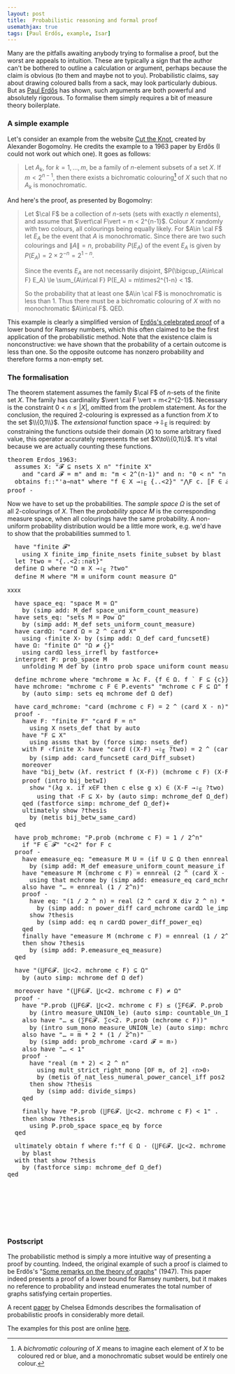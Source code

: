 ```yaml
---
layout: post
title:  Probabilistic reasoning and formal proof
usemathjax: true 
tags: [Paul Erdős, example, Isar]
---
```


Many are the pitfalls awaiting anybody trying to formalise a proof,
but the worst are appeals to intuition.
These are typically a sign that the author can't be bothered to outline 
a calculation or argument, perhaps because the claim is obvious
(to them and maybe not to you).
Probabilistic claims, say about drawing coloured balls from a sack, may look particularly dubious.
But as [Paul Erdős](https://www.scientificamerican.com/article/this-nomadic-eccentric-was-the-most-prolific-mathematician-in-history/) has shown, such arguments are both powerful
and absolutely rigorous.
To formalise them simply requires a bit of measure theory boilerplate.

### A simple example

Let's consider an example from the website [Cut the Knot](https://www.cut-the-knot.org/Probability/ProbabilisticMethod.shtml), 
created by Alexander Bogomolny.
He credits the example to a 1963 paper by Erdős 
(I could not work out which one). It goes as follows:

> Let $A_k$, for $k = 1, \ldots, m$, 
> be a family of $n$-element subsets of a set $X$. If $m < 2^{n-1}$, 
> then there exists a bichromatic colouring[^1] of $X$ such that no $A_k$ is monochromatic.

[^1]: A *bichromatic colouring* of $X$ means to imagine each element of $X$ to be coloured red or blue, and a monochromatic subset would be entirely one colour.

And here's the proof, as presented by Bogomolny:

> Let $\cal F$ be a collection of $n$-sets (sets with exactly $n$ elements), and assume that $\vert\cal F\vert = m < 2^{n-1}$. Colour $X$ randomly with two colours, all colourings being equally likely. For $A\in \cal F$ let $E_A$ be the event that $A$ is monochromatic. Since there are two such colourings and $\|A\| = n$, probability $P(E_A)$ of the event $E_A$ is given by $P(E_A) = 2\times 2^{-n} = 2^{1-n}$.
> 
> Since the events $E_A$ are not necessarily disjoint, $P(\bigcup_{A\in\cal F} E_A) \le \sum_{A\in\cal F} P(E_A) = m\times2^{1-n} < 1$.
> 
> So the probability that at least one $A\in \cal F$ is monochromatic is less than 1. Thus there must be a bichromatic colouring of $X$ with no monochromatic $A\in\cal F$. QED.

This example is clearly a simplified version 
of [Erdős's celebrated proof](https://theoremoftheweek.wordpress.com/2010/05/02/theorem-25-erdoss-lower-bound-for-the-ramsey-numbers/) of a lower bound for Ramsey numbers,
which this often claimed to be the first application of the probabilistic method.
Note that the existence claim is nonconstructive: 
we have shown that the probability of a certain outcome is less than one.
So the opposite outcome has nonzero probability 
and therefore forms a non-empty set.

### The formalisation

The theorem statement assumes the family $\cal F$ of $n$-sets
of the finite set $X$. The family has cardinality 
$\vert \cal F \vert = m<2^{2-1}$.
Necessary is the constraint $0<n\le\vert X\vert$, 
omitted from the problem statement.
As for the conclusion, the required 2-colouring is expressed
as a function from $X$ to the set $\\{0,1\\}$.
The *extensional* function space
<span class="keyword1">→<span class="hidden">⇩</span><sub>E</sub></span>
is required: by constraining the functions outside their domain ($X$)
to some arbitrary fixed value, 
this operator accurately represents the set $X\to\\{0,1\\}$.
It's vital because we are actually counting these functions.

<pre class="source">
<span class="keyword1 command">theorem</span> Erdos_1963<span class="main">:</span>
  <span class="keyword2 keyword">assumes</span> X<span class="main">:</span> <span class="quoted"><span class="quoted"><span>"</span><span class="free">𝓕</span> <span class="main">⊆</span></span> nsets</span> <span class="free">X</span> <span class="free">n</span><span>"</span> <span class="quoted"><span class="quoted"><span>"</span>finite</span> <span class="free">X</span><span>"</span></span>
    <span class="keyword2 keyword">and</span> <span class="quoted"><span class="quoted"><span>"</span>card</span> <span class="free">𝓕</span> <span class="main">=</span></span> <span class="free">m</span><span>"</span> <span class="keyword2 keyword">and</span> m<span class="main">:</span> <span class="quoted"><span class="quoted"><span>"</span><span class="free">m</span> <span class="main">&lt;</span></span> <span class="numeral">2</span><span class="main">^</span></span><span class="main">(</span><span class="free">n</span><span class="main">-</span><span class="main">1</span><span class="main">)</span><span>"</span> <span class="keyword2 keyword">and</span> n<span class="main">:</span> <span class="quoted"><span class="quoted"><span>"</span><span class="main">0</span></span> <span class="main">&lt;</span></span> <span class="free">n</span><span>"</span> <span class="quoted"><span class="quoted"><span>"</span><span class="free">n</span> <span class="main">≤</span></span> card</span> <span class="free">X</span><span>"</span>
  <span class="keyword2 keyword">obtains</span> <span class="free">f</span><span class="main">::</span><span class="quoted"><span class="quoted"><span>"</span><span class="tfree">'a</span><span class="main">⇒</span>nat</span><span>"</span></span> <span class="keyword2 keyword">where</span> <span class="quoted"><span class="quoted"><span>"</span><span class="free">f</span> <span class="main">∈</span></span> <span class="free">X</span> <span class="keyword1">→<span class="hidden">⇩</span><sub>E</sub></span></span> <span class="main">{..&lt;</span><span class="numeral">2</span><span class="main">}</span><span>"</span> <span class="quoted"><span class="quoted"><span>"</span><span class="main">⋀</span><span class="bound">F</span> <span class="bound">c</span><span class="main">.</span> <span class="main">⟦</span><span class="bound">F</span> <span class="main">∈</span></span> <span class="free">𝓕</span><span class="main">;</span> <span class="bound">c</span><span class="main">&lt;</span></span><span class="numeral">2</span><span class="main">⟧</span> <span class="main">⟹</span> <span class="main">¬</span> <span class="free">f</span> <span class="main">`</span> <span class="bound">F</span> <span class="main">⊆</span> <span class="main">{</span><span class="bound">c</span><span class="main">}</span><span>"</span>
<span class="keyword1 command">proof</span> <span class="operator">-</span>
</pre>

Now we have to set up the probabilities. 
The *sample space* $\Omega$ is the set of all 2-colourings of $X$.
Then the *probability space* $M$ is the corresponding measure space,
when all colourings have the same probability. 
A non-uniform probability distribution would be a little more work, 
e.g. we'd have to show that the probabilities summed to 1.

<pre class="source">
  <span class="keyword1 command">have</span> <span class="quoted"><span class="quoted"><span>"</span>finite</span> <span class="free">𝓕</span><span>"</span></span>
    <span class="keyword1 command">using</span> X finite_imp_finite_nsets finite_subset <span class="keyword1 command">by</span> <span class="operator">blast</span>
  <span class="keyword1 command">let</span> <span class="var quoted var">?two</span> <span class="main">=</span> <span class="quoted"><span class="quoted"><span>"</span><span class="main">{..&lt;</span></span><span class="numeral">2</span><span class="main">::</span>nat</span><span class="main">}</span><span>"</span>
  <span class="keyword3 command">define</span> <span class="skolem skolem">Ω</span> <span class="keyword2 keyword">where</span> <span class="quoted"><span class="quoted"><span>"</span><span class="skolem">Ω</span> <span class="main">≡</span> <span class="free">X</span> <span class="keyword1">→<span class="hidden">⇩</span><sub>E</sub></span></span> <span class="var">?two</span><span>"</span></span>
  <span class="keyword3 command">define</span> <span class="skolem skolem">M</span> <span class="keyword2 keyword">where</span> <span class="quoted"><span class="quoted"><span>"</span><span class="skolem">M</span> <span class="main">≡</span> uniform_count_measure</span> <span class="skolem">Ω</span><span>"</span></span>
</pre>

xxxx

<pre class="source">
  <span class="keyword1 command">have</span> space_eq<span class="main">:</span> <span class="quoted"><span class="quoted"><span>"</span>space</span> <span class="skolem">M</span> <span class="main">=</span></span> <span class="skolem">Ω</span><span>"</span>
    <span class="keyword1 command">by</span> <span class="main">(</span><span class="operator">simp</span> <span class="quasi_keyword">add</span><span class="main main">:</span> M_def space_uniform_count_measure<span class="main">)</span>
  <span class="keyword1 command">have</span> sets_eq<span class="main">:</span> <span class="quoted"><span class="quoted"><span>"</span>sets</span> <span class="skolem">M</span> <span class="main">=</span></span> Pow <span class="skolem">Ω</span><span>"</span>
    <span class="keyword1 command">by</span> <span class="main">(</span><span class="operator">simp</span> <span class="quasi_keyword">add</span><span class="main main">:</span> M_def sets_uniform_count_measure<span class="main">)</span>
  <span class="keyword1 command">have</span> cardΩ<span class="main">:</span> <span class="quoted"><span class="quoted"><span>"</span>card</span> <span class="skolem">Ω</span> <span class="main">=</span></span> <span class="numeral">2</span> <span class="main">^</span> card <span class="free">X</span><span>"</span>
    <span class="keyword1 command">using</span> <span class="quoted"><span class="quoted"><span>‹</span>finite</span> <span class="free">X</span><span>›</span></span> <span class="keyword1 command">by</span> <span class="main">(</span><span class="operator">simp</span> <span class="quasi_keyword">add</span><span class="main main">:</span> Ω_def card_funcsetE<span class="main">)</span>
  <span class="keyword1 command">have</span> Ω<span class="main">:</span> <span class="quoted"><span class="quoted"><span>"</span>finite</span> <span class="skolem">Ω</span><span>"</span></span> <span class="quoted"><span class="quoted"><span>"</span><span class="skolem">Ω</span> <span class="main">≠</span></span> <span class="main">{}</span></span><span>"</span>
    <span class="keyword1 command">using</span> cardΩ less_irrefl <span class="keyword1 command">by</span> <span class="operator">fastforce</span><span class="main keyword3">+</span>
  <span class="keyword1 command">interpret</span> P<span class="main">:</span> prob_space <span class="quoted skolem">M</span>
    <span class="keyword1 command">unfolding</span> M_def <span class="keyword1 command">by</span> <span class="main">(</span><span class="operator">intro</span> prob_space_uniform_count_measure Ω<span class="main">)</span>
</pre>

<pre class="source">
  <span class="keyword3 command">define</span> <span class="skolem skolem">mchrome</span> <span class="keyword2 keyword">where</span> <span class="quoted"><span class="quoted"><span>"</span><span class="skolem">mchrome</span> <span class="main">≡</span> <span class="main">λ</span><span class="bound">c</span> <span class="bound">F</span><span class="main">.</span> <span class="main">{</span><span class="bound bound">f</span> <span class="main">∈</span> <span class="skolem">Ω</span><span class="main">.</span> <span class="bound">f</span> <span class="main">`</span></span> <span class="bound">F</span> <span class="main">⊆</span></span> <span class="main">{</span><span class="bound">c</span><span class="main">}</span><span class="main">}</span><span>"</span>
  <span class="keyword1 command">have</span> mchrome<span class="main">:</span> <span class="quoted"><span class="quoted"><span>"</span><span class="skolem">mchrome</span> <span class="skolem">c</span> <span class="skolem">F</span> <span class="main">∈</span></span> P.events</span><span>"</span> <span class="quoted"><span class="quoted"><span>"</span><span class="skolem">mchrome</span> <span class="skolem">c</span> <span class="skolem">F</span> <span class="main">⊆</span></span> <span class="skolem">Ω</span><span>"</span></span> <span class="keyword2 keyword">for</span> <span class="skolem">F</span> <span class="skolem">c</span>
    <span class="keyword1 command">by</span> <span class="main">(</span><span class="operator">auto</span> <span class="quasi_keyword">simp</span><span class="main main">:</span> sets_eq mchrome_def Ω_def<span class="main">)</span>
</pre>

<pre class="source">
  <span class="keyword1 command">have</span> card_mchrome<span class="main">:</span> <span class="quoted"><span class="quoted"><span>"</span>card</span> <span class="main">(</span><span class="skolem">mchrome</span> <span class="skolem">c</span> <span class="skolem">F</span><span class="main">)</span> <span class="main">=</span></span> <span class="numeral">2</span> <span class="main">^</span> <span class="main">(</span>card <span class="free">X</span> <span class="main">-</span> <span class="free">n</span><span class="main">)</span><span>"</span> <span class="keyword2 keyword">if</span> <span class="quoted"><span class="quoted"><span>"</span><span class="skolem">F</span> <span class="main">∈</span></span> <span class="free">𝓕</span><span>"</span></span> <span class="quoted"><span class="quoted"><span>"</span><span class="skolem">c</span><span class="main">&lt;</span></span><span class="numeral">2</span><span>"</span></span> <span class="keyword2 keyword">for</span> <span class="skolem">F</span> <span class="skolem">c</span>
  <span class="keyword1 command">proof</span> <span class="operator">-</span>
    <span class="keyword1 command">have</span> F<span class="main">:</span> <span class="quoted"><span class="quoted"><span>"</span>finite</span> <span class="skolem">F</span><span>"</span></span> <span class="quoted"><span class="quoted"><span>"</span>card</span> <span class="skolem">F</span> <span class="main">=</span></span> <span class="free">n</span><span>"</span>
      <span class="keyword1 command">using</span> X nsets_def that <span class="keyword1 command">by</span> <span class="operator">auto</span>
    <span class="keyword1 command">have</span> <span class="quoted"><span class="quoted"><span>"</span><span class="skolem">F</span> <span class="main">⊆</span></span> <span class="free">X</span><span>"</span></span>
      <span class="keyword1 command">using</span> assms that <span class="keyword1 command">by</span> <span class="main">(</span><span class="operator">force</span> <span class="quasi_keyword">simp</span><span class="main main">:</span> nsets_def<span class="main">)</span>
    <span class="keyword1 command">with</span> F <span class="quoted"><span class="quoted"><span>‹</span>finite</span> <span class="free">X</span><span>›</span></span> <span class="keyword1 command">have</span> <span class="quoted"><span class="quoted"><span>"</span>card</span> <span class="main">(</span><span class="main">(</span><span class="free">X</span><span class="main">-</span></span><span class="skolem">F</span><span class="main">)</span> <span class="keyword1">→<span class="hidden">⇩</span><sub>E</sub></span> <span class="var">?two</span><span class="main">)</span> <span class="main">=</span> <span class="numeral">2</span> <span class="main">^</span> <span class="main">(</span>card <span class="free">X</span> <span class="main">-</span> <span class="free">n</span><span class="main">)</span><span>"</span>
      <span class="keyword1 command">by</span> <span class="main">(</span><span class="operator">simp</span> <span class="quasi_keyword">add</span><span class="main main">:</span> card_funcsetE card_Diff_subset<span class="main">)</span>
    <span class="keyword1 command">moreover</span>
    <span class="keyword1 command">have</span> <span class="quoted"><span class="quoted"><span>"</span>bij_betw</span> <span class="main">(</span><span class="main">λ</span><span class="bound">f</span><span class="main">.</span> restrict</span> <span class="bound">f</span> <span class="main">(</span><span class="free">X</span><span class="main">-</span><span class="skolem">F</span><span class="main">)</span><span class="main">)</span> <span class="main">(</span><span class="skolem">mchrome</span> <span class="skolem">c</span> <span class="skolem">F</span><span class="main">)</span> <span class="main">(</span><span class="free">X</span><span class="main">-</span><span class="skolem">F</span> <span class="keyword1">→<span class="hidden">⇩</span><sub>E</sub></span> <span class="var">?two</span><span class="main">)</span><span>"</span>
    <span class="keyword1 command">proof</span> <span class="main">(</span><span class="operator">intro</span> bij_betwI<span class="main">)</span>
      <span class="keyword3 command">show</span> <span class="quoted"><span class="quoted"><span>"</span><span class="main">(</span><span class="main">λ</span><span class="bound">g</span> <span class="bound">x</span><span class="main">.</span> <span class="keyword1">if</span></span> <span class="bound">x</span><span class="main">∈</span></span><span class="skolem">F</span> <span class="keyword1">then</span> <span class="skolem">c</span> <span class="keyword1">else</span> <span class="bound">g</span> <span class="bound">x</span><span class="main">)</span> <span class="main">∈</span> <span class="main">(</span><span class="free">X</span><span class="main">-</span><span class="skolem">F</span> <span class="keyword1">→<span class="hidden">⇩</span><sub>E</sub></span> <span class="var">?two</span><span class="main">)</span> <span class="main">→</span> <span class="skolem">mchrome</span> <span class="skolem">c</span> <span class="skolem">F</span><span>"</span>
        <span class="keyword1 command">using</span> that <span class="quoted"><span class="quoted"><span>‹</span><span class="skolem">F</span> <span class="main">⊆</span></span> <span class="free">X</span><span>›</span></span> <span class="keyword1 command">by</span> <span class="main">(</span><span class="operator">auto</span> <span class="quasi_keyword">simp</span><span class="main main">:</span> mchrome_def Ω_def<span class="main">)</span>
    <span class="keyword1 command">qed</span> <span class="main">(</span><span class="operator">fastforce</span> <span class="quasi_keyword">simp</span><span class="main main">:</span> mchrome_def Ω_def<span class="main">)</span><span class="main keyword3">+</span>
    <span class="keyword1 command">ultimately</span> <span class="keyword3 command">show</span> <span class="var quoted var">?thesis</span>
      <span class="keyword1 command">by</span> <span class="main">(</span><span class="operator">metis</span> bij_betw_same_card<span class="main">)</span>
  <span class="keyword1 command">qed</span>
</pre>

<pre class="source">
  <span class="keyword1 command">have</span> prob_mchrome<span class="main">:</span> <span class="quoted"><span class="quoted"><span>"</span>P.prob</span> <span class="main">(</span><span class="skolem">mchrome</span> <span class="skolem">c</span> <span class="skolem">F</span><span class="main">)</span> <span class="main">=</span></span> <span class="main">1</span> <span class="main">/</span> <span class="numeral">2</span><span class="main">^</span><span class="free">n</span><span>"</span>  
    <span class="keyword2 keyword">if</span> <span class="quoted"><span class="quoted"><span>"</span><span class="skolem">F</span> <span class="main">∈</span></span> <span class="free">𝓕</span><span>"</span></span> <span class="quoted"><span class="quoted"><span>"</span><span class="skolem">c</span><span class="main">&lt;</span></span><span class="numeral">2</span><span>"</span></span> <span class="keyword2 keyword">for</span> <span class="skolem">F</span> <span class="skolem">c</span>
  <span class="keyword1 command">proof</span> <span class="operator">-</span>
    <span class="keyword1 command">have</span> emeasure_eq<span class="main">:</span> <span class="quoted"><span class="quoted"><span>"</span>emeasure</span> <span class="skolem">M</span> <span class="skolem">U</span> <span class="main">=</span></span> <span class="main">(</span><span class="keyword1">if</span> <span class="skolem">U</span> <span class="main">⊆</span> <span class="skolem">Ω</span> <span class="keyword1">then</span> ennreal <span class="main">(</span>card <span class="skolem">U</span> <span class="main">/</span> card <span class="skolem">Ω</span><span class="main">)</span> <span class="keyword1">else</span> <span class="main">0</span><span class="main">)</span><span>"</span> <span class="keyword2 keyword">for</span> <span class="skolem">U</span>
      <span class="keyword1 command">by</span> <span class="main">(</span><span class="operator">simp</span> <span class="quasi_keyword">add</span><span class="main main">:</span> M_def emeasure_uniform_count_measure_if <span class="quoted"><span class="quoted"><span>‹</span>finite</span> <span class="skolem">Ω</span><span>›</span></span><span class="main">)</span>
    <span class="keyword1 command">have</span> <span class="quoted"><span class="quoted"><span>"</span>emeasure</span> <span class="skolem">M</span> <span class="main">(</span><span class="skolem">mchrome</span> <span class="skolem">c</span> <span class="skolem">F</span><span class="main">)</span> <span class="main">=</span></span> ennreal <span class="main">(</span><span class="numeral">2</span> <span class="main">^</span> <span class="main">(</span>card <span class="free">X</span> <span class="main">-</span> <span class="free">n</span><span class="main">)</span> <span class="main">/</span> card <span class="skolem">Ω</span><span class="main">)</span><span>"</span>
      <span class="keyword1 command">using</span> that mchrome <span class="keyword1 command">by</span> <span class="main">(</span><span class="operator">simp</span> <span class="quasi_keyword">add</span><span class="main main">:</span> emeasure_eq card_mchrome<span class="main">)</span>
    <span class="keyword1 command">also</span> <span class="keyword1 command">have</span> <span class="quoted"><span class="quoted"><span>"</span><span class="main">…</span> <span class="main">=</span></span> ennreal</span> <span class="main">(</span><span class="main">1</span> <span class="main">/</span> <span class="numeral">2</span><span class="main">^</span><span class="free">n</span><span class="main">)</span><span>"</span>
    <span class="keyword1 command">proof</span> <span class="operator">-</span>
      <span class="keyword1 command">have</span> eq<span class="main">:</span> <span class="quoted"><span class="quoted"><span>"</span><span class="main">(</span><span class="main">1</span></span> <span class="main">/</span></span> <span class="numeral">2</span> <span class="main">^</span> <span class="free">n</span><span class="main">)</span> <span class="main">=</span> real <span class="main">(</span><span class="numeral">2</span> <span class="main">^</span> card <span class="free">X</span> <span class="keyword1">div</span> <span class="numeral">2</span> <span class="main">^</span> <span class="free">n</span><span class="main">)</span> <span class="main">*</span> <span class="main">(</span><span class="main">1</span> <span class="main">/</span> <span class="numeral">2</span> <span class="main">^</span> card <span class="free">X</span><span class="main">)</span><span>"</span>
        <span class="keyword1 command">by</span> <span class="main">(</span><span class="operator">simp</span> <span class="quasi_keyword">add</span><span class="main main">:</span> n power_diff card_mchrome cardΩ le_imp_power_dvd real_of_nat_div<span class="main">)</span>
      <span class="keyword3 command">show</span> <span class="var quoted var">?thesis</span>
        <span class="keyword1 command">by</span> <span class="main">(</span><span class="operator">simp</span> <span class="quasi_keyword">add</span><span class="main main">:</span> eq n cardΩ power_diff_power_eq<span class="main">)</span> 
    <span class="keyword1 command">qed</span>
    <span class="keyword1 command">finally</span> <span class="keyword1 command">have</span> <span class="quoted"><span class="quoted"><span>"</span>emeasure</span> <span class="skolem">M</span> <span class="main">(</span><span class="skolem">mchrome</span> <span class="skolem">c</span> <span class="skolem">F</span><span class="main">)</span> <span class="main">=</span></span> ennreal <span class="main">(</span><span class="main">1</span> <span class="main">/</span> <span class="numeral">2</span><span class="main">^</span><span class="free">n</span><span class="main">)</span><span>"</span> <span class="keyword1 command">.</span>
    <span class="keyword1 command">then</span> <span class="keyword3 command">show</span> <span class="var quoted var">?thesis</span>
      <span class="keyword1 command">by</span> <span class="main">(</span><span class="operator">simp</span> <span class="quasi_keyword">add</span><span class="main main">:</span> P.emeasure_eq_measure<span class="main">)</span>
  <span class="keyword1 command">qed</span>
</pre>

<pre class="source">
  <span class="keyword1 command">have</span> <span class="quoted"><span class="quoted"><span>"</span><span class="main">(</span><span class="main">⋃</span><span class="bound">F</span><span class="main">∈</span><span class="free">𝓕</span><span class="main">.</span> <span class="main">⋃</span><span class="bound">c</span><span class="main">&lt;</span><span class="numeral">2</span><span class="main">.</span> <span class="skolem">mchrome</span> <span class="bound">c</span> <span class="bound">F</span><span class="main">)</span> <span class="main">⊆</span></span> <span class="skolem">Ω</span><span>"</span></span>
    <span class="keyword1 command">by</span> <span class="main">(</span><span class="operator">auto</span> <span class="quasi_keyword">simp</span><span class="main main">:</span> mchrome_def Ω_def<span class="main">)</span>
</pre>

<pre class="source">
  <span class="keyword1 command">moreover</span> <span class="keyword1 command">have</span> <span class="quoted"><span class="quoted"><span>"</span><span class="main">(</span><span class="main">⋃</span><span class="bound">F</span><span class="main">∈</span><span class="free">𝓕</span><span class="main">.</span> <span class="main">⋃</span><span class="bound">c</span><span class="main">&lt;</span><span class="numeral">2</span><span class="main">.</span> <span class="skolem">mchrome</span> <span class="bound">c</span> <span class="bound">F</span><span class="main">)</span> <span class="main">≠</span></span> <span class="skolem">Ω</span><span>"</span></span>
  <span class="keyword1 command">proof</span> <span class="operator">-</span>
    <span class="keyword1 command">have</span> <span class="quoted"><span class="quoted"><span>"</span>P.prob</span> <span class="main">(</span><span class="main">⋃</span><span class="bound">F</span><span class="main">∈</span><span class="free">𝓕</span><span class="main">.</span> <span class="main">⋃</span><span class="bound">c</span><span class="main">&lt;</span><span class="numeral">2</span><span class="main">.</span> <span class="skolem">mchrome</span> <span class="bound">c</span> <span class="bound">F</span><span class="main">)</span> <span class="main">≤</span></span> <span class="main">(</span><span class="main">∑</span><span class="bound">F</span><span class="main">∈</span><span class="free">𝓕</span><span class="main">.</span> P.prob <span class="main">(</span><span class="main">⋃</span><span class="bound">c</span><span class="main">&lt;</span><span class="numeral">2</span><span class="main">.</span> <span class="skolem">mchrome</span> <span class="bound">c</span> <span class="bound">F</span><span class="main">)</span><span class="main">)</span><span>"</span>
      <span class="keyword1 command">by</span> <span class="main">(</span><span class="operator">intro</span> measure_UNION_le<span class="main">)</span> <span class="main">(</span><span class="operator">auto</span> <span class="quasi_keyword">simp</span><span class="main main">:</span> countable_Un_Int mchrome <span class="quoted"><span class="quoted"><span>‹</span>finite</span> <span class="free">𝓕</span><span>›</span></span><span class="main">)</span>
    <span class="keyword1 command">also</span> <span class="keyword1 command">have</span> <span class="quoted"><span class="quoted"><span>"</span><span class="main">…</span> <span class="main">≤</span></span> <span class="main">(</span><span class="main">∑</span><span class="bound">F</span><span class="main">∈</span><span class="free">𝓕</span><span class="main">.</span> <span class="main">∑</span><span class="bound">c</span><span class="main">&lt;</span><span class="numeral">2</span><span class="main">.</span> P.prob</span> <span class="main">(</span><span class="skolem">mchrome</span> <span class="bound">c</span> <span class="bound">F</span><span class="main">)</span><span class="main">)</span><span>"</span>
      <span class="keyword1 command">by</span> <span class="main">(</span><span class="operator">intro</span> sum_mono measure_UNION_le<span class="main">)</span> <span class="main">(</span><span class="operator">auto</span> <span class="quasi_keyword">simp</span><span class="main main">:</span> mchrome<span class="main">)</span>
    <span class="keyword1 command">also</span> <span class="keyword1 command">have</span> <span class="quoted"><span class="quoted"><span>"</span><span class="main">…</span> <span class="main">=</span></span> <span class="free">m</span> <span class="main">*</span></span> <span class="numeral">2</span> <span class="main">*</span> <span class="main">(</span><span class="main">1</span> <span class="main">/</span> <span class="numeral">2</span><span class="main">^</span><span class="free">n</span><span class="main">)</span><span>"</span>
      <span class="keyword1 command">by</span> <span class="main">(</span><span class="operator">simp</span> <span class="quasi_keyword">add</span><span class="main main">:</span> prob_mchrome <span class="quoted"><span class="quoted"><span>‹</span>card</span> <span class="free">𝓕</span> <span class="main">=</span></span> <span class="free">m</span><span>›</span><span class="main">)</span>
    <span class="keyword1 command">also</span> <span class="keyword1 command">have</span> <span class="quoted"><span class="quoted"><span>"</span><span class="main">…</span> <span class="main">&lt;</span></span> <span class="main">1</span></span><span>"</span>
    <span class="keyword1 command">proof</span> <span class="operator">-</span>
      <span class="keyword1 command">have</span> <span class="quoted"><span class="quoted"><span>"</span>real</span> <span class="main">(</span><span class="free">m</span> <span class="main">*</span></span> <span class="numeral">2</span><span class="main">)</span> <span class="main">&lt;</span> <span class="numeral">2</span> <span class="main">^</span> <span class="free">n</span><span>"</span>
        <span class="keyword1 command">using</span> mult_strict_right_mono <span class="main">[</span><span class="operator">OF</span> m<span class="main">,</span> <span class="operator">of</span> <span class="quoted numeral">2</span><span class="main">]</span> <span class="quoted"><span class="quoted"><span>‹</span><span class="free">n</span><span class="main">&gt;</span></span><span class="main">0</span></span><span>›</span>
        <span class="keyword1 command">by</span> <span class="main">(</span><span class="operator">metis</span> of_nat_less_numeral_power_cancel_iff pos2 power_minus_mult<span class="main">)</span> 
      <span class="keyword1 command">then</span> <span class="keyword3 command">show</span> <span class="var quoted var">?thesis</span>
        <span class="keyword1 command">by</span> <span class="main">(</span><span class="operator">simp</span> <span class="quasi_keyword">add</span><span class="main main">:</span> <span class="dynamic dynamic">divide_simps</span><span class="main">)</span>
    <span class="keyword1 command">qed</span>
</pre>

<pre class="source">
    <span class="keyword1 command">finally</span> <span class="keyword1 command">have</span> <span class="quoted"><span class="quoted"><span>"</span>P.prob</span> <span class="main">(</span><span class="main">⋃</span><span class="bound">F</span><span class="main">∈</span><span class="free">𝓕</span><span class="main">.</span> <span class="main">⋃</span><span class="bound">c</span><span class="main">&lt;</span><span class="numeral">2</span><span class="main">.</span> <span class="skolem">mchrome</span> <span class="bound">c</span> <span class="bound">F</span><span class="main">)</span> <span class="main">&lt;</span></span> <span class="main">1</span><span>"</span> <span class="keyword1 command">.</span>
    <span class="keyword1 command">then</span> <span class="keyword3 command">show</span> <span class="var quoted var">?thesis</span>
      <span class="keyword1 command">using</span> P.prob_space space_eq <span class="keyword1 command">by</span> <span class="operator">force</span>
  <span class="keyword1 command">qed</span>
</pre>

<pre class="source">
  <span class="keyword1 command">ultimately</span> <span class="keyword3 command">obtain</span> <span class="skolem skolem">f</span> <span class="keyword2 keyword">where</span> f<span class="main">:</span><span class="quoted"><span class="quoted"><span>"</span><span class="skolem">f</span> <span class="main">∈</span></span> <span class="skolem">Ω</span> <span class="main">-</span></span> <span class="main">(</span><span class="main">⋃</span><span class="bound">F</span><span class="main">∈</span><span class="free">𝓕</span><span class="main">.</span> <span class="main">⋃</span><span class="bound">c</span><span class="main">&lt;</span><span class="numeral">2</span><span class="main">.</span> <span class="skolem">mchrome</span> <span class="bound">c</span> <span class="bound">F</span><span class="main">)</span><span>"</span>
    <span class="keyword1 command">by</span> <span class="operator">blast</span>
  <span class="keyword1 command">with</span> that <span class="keyword3 command">show</span> <span class="var quoted var">?thesis</span>
    <span class="keyword1 command">by</span> <span class="main">(</span><span class="operator">fastforce</span> <span class="quasi_keyword">simp</span><span class="main main">:</span> mchrome_def Ω_def<span class="main">)</span>
<span class="keyword1 command">qed</span>
</pre>

<pre class="source">
</pre>

<pre class="source">
</pre>

<pre class="source">
</pre>

<pre class="source">
</pre>

<pre class="source">
</pre>

<pre class="source">
</pre>

<pre class="source">
</pre>

<pre class="source">
</pre>

### Postscript

The probabilistic method is simply a more intuitive way of presenting
a proof by counting. Indeed, the original example of such a proof
is claimed to be Erdős's "[Some remarks on the theory of graphs](https://www.ams.org/journals/bull/1947-53-04/S0002-9904-1947-08785-1/S0002-9904-1947-08785-1.pdf)" (1947).
This paper indeed presents a proof of a lower bound for Ramsey numbers,
but it makes no reference to probability and instead 
enumerates the total number of graphs satisfying certain properties.

A recent [paper](/papers/Edmonds-CPP2024.pdf) by Chelsea Edmonds
describes the formalisation of probabilistic proofs in 
considerably more detail.

The examples for this post are online [here](/Isabelle-Examples/Probabilistic_Example_Erdos.thy).
